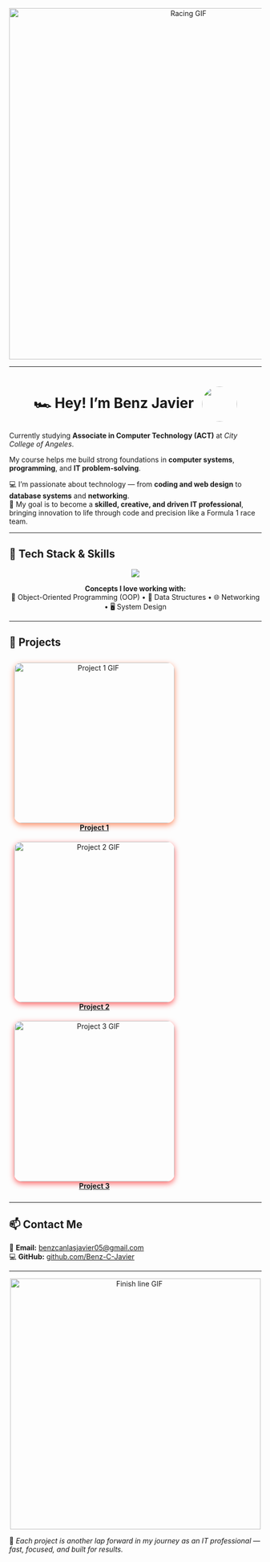 <!-- HEADER -->
<p align="center">
  <img src="https://media.giphy.com/media/J2TpFajsb9cvLEldkN/giphy.gif" width="700" alt="Racing GIF" />
</p>

---

<h1 align="center">
  🏎️ Hey! I’m <b>Benz Javier</b>
  <img src="1000000474.png" width="70" style="border-radius:50%; vertical-align:middle; margin-left:10px;" />
</h1>

Currently studying **Associate in Computer Technology (ACT)** at *City College of Angeles*.

My course helps me build strong foundations in **computer systems**, **programming**, and **IT problem-solving**.

💻 I’m passionate about technology — from **coding and web design** to **database systems** and **networking**.  
🏁 My goal is to become a **skilled, creative, and driven IT professional**, bringing innovation to life through code and precision like a Formula 1 race team.

---

## 🧰 Tech Stack & Skills

<p align="center">
  <img src="https://skillicons.dev/icons?i=java,python,javascript,html,css,git,github,vscode,netbeans&theme=light" />
</p>

<p align="center">
  <b>Concepts I love working with:</b><br>
  🧱 Object-Oriented Programming (OOP) • 🧮 Data Structures • 🌐 Networking • 🖥️ System Design
</p>

---

## 🏁 Projects

<p align="center">

<!-- Project 1 -->
<div style="display:inline-block; text-align:center; margin:10px;">
  <a href="https://docs.google.com/document/d/1_pft0aV4S7Varn34J7FPCqVZyPM1mMrgYIg4trXhZKo/edit?usp=drivesdk" target="_blank">
    <img src="https://media.giphy.com/media/hVCcd5ZK9jnsA3Z0cn/giphy.gif"
         width="320"
         alt="Project 1 GIF"
         style="border-radius:15px; box-shadow:0 4px 12px rgba(255, 69, 0, 0.6);">
    <br><b>Project 1</b>
  </a>
</div>

<!-- Project 2 -->
<div style="display:inline-block; text-align:center; margin:10px;">
  <a href="https://docs.google.com/document/d/1CTLuepA-ARNKHA8OoR0z8Yapa-OmhtKpPawICcqWa_A/edit?usp=sharing" target="_blank">
    <img src="https://media.giphy.com/media/VkXYtYrWjMtyyyjFBL/giphy.gif"
         width="320"
         alt="Project 2 GIF"
         style="border-radius:15px; box-shadow:0 4px 12px rgba(255, 0, 0, 0.6);">
    <br><b>Project 2</b>
  </a>
</div>

<!-- Project 3 -->
<div style="display:inline-block; text-align:center; margin:10px;">
  <a href="https://docs.google.com/document/d/1TM05XjqK8tfkRDAfzmLQVk6TVrSO7-yDHLqnjbD41R4/edit?usp=drivesdk" target="_blank">
    <img src="https://media.giphy.com/media/6yxmDC0iysMyeCy01M/giphy.gif"
         width="320"
         alt="Project 3 GIF"
         style="border-radius:15px; box-shadow:0 4px 12px rgba(255, 0, 0, 0.6);">
    <br><b>Project 3</b>
  </a>
</div>

</p>

---

## 📫 Contact Me

📧 **Email:** [benzcanlasjavier05@gmail.com](mailto:benzcanlasjavier05@gmail.com)  
💻 **GitHub:** [github.com/Benz-C-Javier](https://github.com/Benz-C-Javier)

---

<p align="center">
  <img src="https://media.giphy.com/media/L2W1uHP3SMjRhfk0dk/giphy.gif" width="500" alt="Finish line GIF" />
</p>

🏁 *Each project is another lap forward in my journey as an IT professional — fast, focused, and built for results.*
